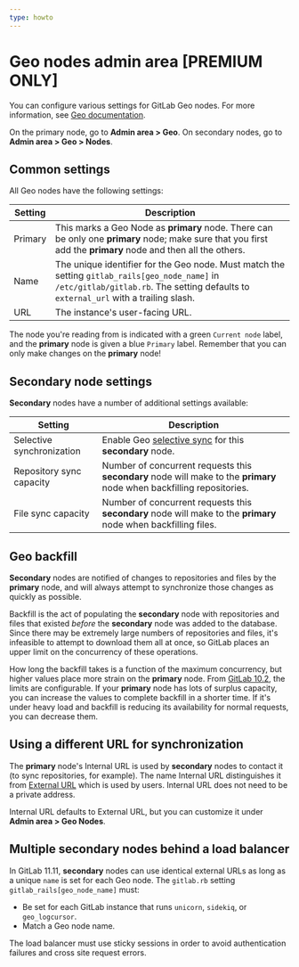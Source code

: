 ```yaml
---
type: howto
---
```


# Geo nodes admin area **[PREMIUM ONLY]**

You can configure various settings for GitLab Geo nodes. For more information, see
[Geo documentation](../../administration/geo/replication/index.md).

On the primary node, go to **Admin area > Geo**. On secondary nodes, go to **Admin area > Geo > Nodes**.

## Common settings

All Geo nodes have the following settings:

| Setting | Description |
| --------| ----------- |
| Primary | This marks a Geo Node as **primary** node. There can be only one **primary** node; make sure that you first add the **primary** node and then all the others. |
| Name    | The unique identifier for the Geo node. Must match the setting `gitlab_rails[geo_node_name]` in `/etc/gitlab/gitlab.rb`. The setting defaults to `external_url` with a trailing slash. |
| URL     | The instance's user-facing URL. |

The node you're reading from is indicated with a green `Current node` label, and
the **primary** node is given a blue `Primary` label. Remember that you can only make
changes on the **primary** node!

## **Secondary** node settings

**Secondary** nodes have a number of additional settings available:

| Setting                   | Description |
|---------------------------|-------------|
| Selective synchronization | Enable Geo [selective sync](../../administration/geo/replication/configuration.md#selective-synchronization) for this **secondary** node. |
| Repository sync capacity  | Number of concurrent requests this **secondary** node will make to the **primary** node when backfilling repositories. |
| File sync capacity        | Number of concurrent requests this **secondary** node will make to the **primary** node when backfilling files. |

## Geo backfill

**Secondary** nodes are notified of changes to repositories and files by the **primary** node,
and will always attempt to synchronize those changes as quickly as possible.

Backfill is the act of populating the **secondary** node with repositories and files that
existed *before* the **secondary** node was added to the database. Since there may be
extremely large numbers of repositories and files, it's infeasible to attempt to
download them all at once, so GitLab places an upper limit on the concurrency of
these operations.

How long the backfill takes is a function of the maximum concurrency, but higher
values place more strain on the **primary** node. From [GitLab 10.2](https://gitlab.com/gitlab-org/gitlab-ee/merge_requests/3107),
the limits are configurable. If your **primary** node has lots of surplus capacity,
you can increase the values to complete backfill in a shorter time. If it's
under heavy load and backfill is reducing its availability for normal requests,
you can decrease them.

## Using a different URL for synchronization

The **primary** node's Internal URL is used by **secondary** nodes to contact it
(to sync repositories, for example). The name Internal URL distinguishes it from
[External URL](https://docs.gitlab.com/omnibus/settings/configuration.html#configuring-the-external-url-for-gitlab)
which is used by users. Internal URL does not need to be a private address.

Internal URL defaults to External URL, but you can customize it under
**Admin area > Geo Nodes**.

## Multiple secondary nodes behind a load balancer

In GitLab 11.11, **secondary** nodes can use identical external URLs as long as
a unique `name` is set for each Geo node. The `gitlab.rb` setting
`gitlab_rails[geo_node_name]` must:

- Be set for each GitLab instance that runs `unicorn`, `sidekiq`, or `geo_logcursor`.
- Match a Geo node name.

The load balancer must use sticky sessions in order to avoid authentication
failures and cross site request errors.

<!-- ## Troubleshooting

Include any troubleshooting steps that you can foresee. If you know beforehand what issues
one might have when setting this up, or when something is changed, or on upgrading, it's
important to describe those, too. Think of things that may go wrong and include them here.
This is important to minimize requests for support, and to avoid doc comments with
questions that you know someone might ask.

Each scenario can be a third-level heading, e.g. `### Getting error message X`.
If you have none to add when creating a doc, leave this section in place
but commented out to help encourage others to add to it in the future. -->